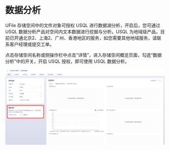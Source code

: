 

# 数据分析

UFile 存储空间中的文件对象可授权 USQL 进行数据湖分析，开启后，您可通过 USQL 数据分析产品对空间内文本数据进行挖掘与分析。USQL 为地域级产品，目前已开通北京2、上海2、广州、香港地区的服务，如您需要其他地域服务，请联系客户经理或提交工单。

点击存储空间名称或侧操作栏中点击“详情”，进入存储空间概览页面，勾选“数据分析”中的开关，开启 USQL 授权，即可使用 USQL 数据分析。

![image](/images/数据分析.png)
